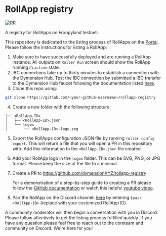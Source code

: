 # RollApp registry

![RR](https://github.com/dymensionxyz/rollapp-registry/assets/109034310/31dada06-064d-41bc-854c-9181054bf7aa)

A registry for RollApps on Froopyland testnet:

This repository is dedicated to the listing process of RollApps on the [Portal](https://portal.dymension.xyz/rollapps). Please follow the instructions for listing a RollApp:

1. Make sure to have successfully deployed and are running a RollApp instance. All outputs on `Roller Run` screen should show the RollApp running in `active` state.
2. IBC connections take up to thirty minutes to establish a connection with the Dymension Hub. Test the IBC connection by submitted a IBC transfer to the Dymension Hub faucet following the documentation listed [here](https://docs.dymension.xyz/build/quick-start/roller-quick/ibc-transfer).
3. Clone this repo using:

```bash
git clone https://github.com/<your-github-username>/rollapp-registry
```

4. Create a new folder with the following structure:

```tree
├── <RollApp-ID>
│   ├── <RollApp-ID>.json
│   └── logos
│       └── <RollApp-ID>-logo.svg
```

5. Export the RollApps configuration JSON file by running `roller config export`. This will return a file that you will open a PR in this repository with. Add this information to the `<RollApp-ID>.json` file created.

6. Add your RollApp logo in the `logos` folder. This can be SVG, PNG, or JPG format. Please keep the size of the file to a minimal.

7. Create a PR to https://github.com/dymensionXYZ/rollapp-registry

    For a demonstration of a step-by-step guide to creating a PR please follow the [GitHub documentation](https://docs.github.com/en/pull-requests/collaborating-with-pull-requests/proposing-changes-to-your-work-with-pull-requests/creating-a-pull-request-from-a-fork) or watch this helpful [youtube video](https://www.youtube.com/watch?v=a_FLqX3vGR4).

8. Pair the RollApp on the Discord channel: [here](https://discord.com/channels/956961633165529098/1140590139022782474) by entering `$pair <RollApp-ID>` (replace <RollApp-ID> with your customized RollApp ID).

A community moderator will then begin a conversation with you in Discord. Please follow attentively to get the listing process fulfilled quickly. If you have any question please feel free to reach out to the coreteam and community on Discord. We're here for you!
